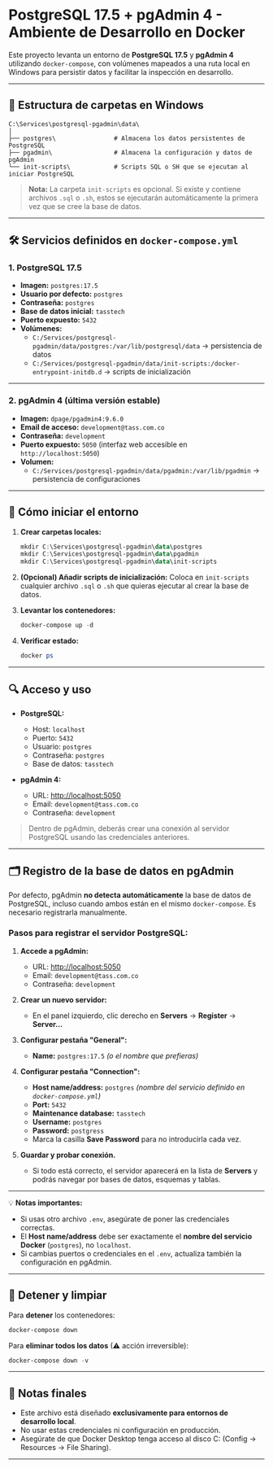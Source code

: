# PostgreSQL 17.5 + pgAdmin 4 - Ambiente de Desarrollo en Docker

Este proyecto levanta un entorno de **PostgreSQL 17.5** y **pgAdmin 4** utilizando `docker-compose`, con volúmenes mapeados a una ruta local en Windows para persistir datos y facilitar la inspección en desarrollo.

---

## 📂 Estructura de carpetas en Windows

```
C:\Services\postgresql-pgadmin\data\
│
├── postgres\                # Almacena los datos persistentes de PostgreSQL
├── pgadmin\                 # Almacena la configuración y datos de pgAdmin
└── init-scripts\            # Scripts SQL o SH que se ejecutan al iniciar PostgreSQL
```

> **Nota:** La carpeta `init-scripts` es opcional. Si existe y contiene archivos `.sql` o `.sh`, estos se ejecutarán automáticamente la primera vez que se cree la base de datos.

---

## 🛠 Servicios definidos en `docker-compose.yml`

### 1. **PostgreSQL 17.5**
- **Imagen:** `postgres:17.5`
- **Usuario por defecto:** `postgres`
- **Contraseña:** `postgres`
- **Base de datos inicial:** `tasstech`
- **Puerto expuesto:** `5432`
- **Volúmenes:**
  - `C:/Services/postgresql-pgadmin/data/postgres:/var/lib/postgresql/data` → persistencia de datos
  - `C:/Services/postgresql-pgadmin/data/init-scripts:/docker-entrypoint-initdb.d` → scripts de inicialización

---

### 2. **pgAdmin 4 (última versión estable)**
- **Imagen:** `dpage/pgadmin4:9.6.0`
- **Email de acceso:** `development@tass.com.co`
- **Contraseña:** `development`
- **Puerto expuesto:** `5050` (interfaz web accesible en `http://localhost:5050`)
- **Volumen:**
  - `C:/Services/postgresql-pgadmin/data/pgadmin:/var/lib/pgadmin` → persistencia de configuraciones

---

## 🚀 Cómo iniciar el entorno

1. **Crear carpetas locales:**
   ```powershell
   mkdir C:\Services\postgresql-pgadmin\data\postgres
   mkdir C:\Services\postgresql-pgadmin\data\pgadmin
   mkdir C:\Services\postgresql-pgadmin\data\init-scripts
   ```

2. **(Opcional) Añadir scripts de inicialización:**
   Coloca en `init-scripts` cualquier archivo `.sql` o `.sh` que quieras ejecutar al crear la base de datos.

3. **Levantar los contenedores:**
   ```powershell
   docker-compose up -d
   ```

4. **Verificar estado:**
   ```powershell
   docker ps
   ```

---

## 🔍 Acceso y uso

- **PostgreSQL:**
  - Host: `localhost`
  - Puerto: `5432`
  - Usuario: `postgres`
  - Contraseña: `postgres`
  - Base de datos: `tasstech`

- **pgAdmin 4:**
  - URL: [http://localhost:5050](http://localhost:5050)
  - Email: `development@tass.com.co`
  - Contraseña: `development`

> Dentro de pgAdmin, deberás crear una conexión al servidor PostgreSQL usando las credenciales anteriores.

---


## 🗂 Registro de la base de datos en pgAdmin

Por defecto, pgAdmin **no detecta automáticamente** la base de datos de PostgreSQL, incluso cuando ambos están en el mismo `docker-compose`. Es necesario registrarla manualmente.

### Pasos para registrar el servidor PostgreSQL:

1. **Accede a pgAdmin:**
   - URL: [http://localhost:5050](http://localhost:5050)  
   - Email: `development@tass.com.co`  
   - Contraseña: `development`

2. **Crear un nuevo servidor:**
   - En el panel izquierdo, clic derecho en **Servers** → **Register** → **Server...**

3. **Configurar pestaña "General":**
   - **Name:** `postgres:17.5` *(o el nombre que prefieras)*

4. **Configurar pestaña "Connection":**
   - **Host name/address:** `postgres` *(nombre del servicio definido en `docker-compose.yml`)*
   - **Port:** `5432`
   - **Maintenance database:** `tasstech`
   - **Username:** `postgres`
   - **Password:** `postgress`
   - Marca la casilla **Save Password** para no introducirla cada vez.

5. **Guardar y probar conexión.**
   - Si todo está correcto, el servidor aparecerá en la lista de **Servers** y podrás navegar por bases de datos, esquemas y tablas.

---

💡 **Notas importantes:**
- Si usas otro archivo `.env`, asegúrate de poner las credenciales correctas.
- El **Host name/address** debe ser exactamente el **nombre del servicio Docker** (`postgres`), no `localhost`.
- Si cambias puertos o credenciales en el `.env`, actualiza también la configuración en pgAdmin.

---



## 🧹 Detener y limpiar

Para **detener** los contenedores:
```powershell
docker-compose down
```

Para **eliminar todos los datos** (⚠ acción irreversible):
```powershell
docker-compose down -v
```

---

## 📌 Notas finales

- Este archivo está diseñado **exclusivamente para entornos de desarrollo local**.
- No usar estas credenciales ni configuración en producción.
- Asegúrate de que Docker Desktop tenga acceso al disco C: (Config → Resources → File Sharing).

---
